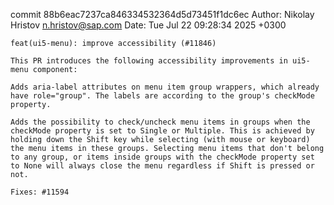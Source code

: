 commit 88b6eac7237ca846334532364d5d73451f1dc6ec
Author: Nikolay Hristov <n.hristov@sap.com>
Date:   Tue Jul 22 09:28:34 2025 +0300

    feat(ui5-menu): improve accessibility (#11846)
    
    This PR introduces the following accessibility improvements in ui5-menu component:
    
    Adds aria-label attributes on menu item group wrappers, which already have role="group". The labels are according to the group's checkMode property.
    
    Adds the possibility to check/uncheck menu items in groups when the checkMode property is set to Single or Multiple. This is achieved by holding down the Shift key while selecting (with mouse or keyboard) the menu items in these groups. Selecting menu items that don't belong to any group, or items inside groups with the checkMode property set to None will always close the menu regardless if Shift is pressed or not.
    
    Fixes: #11594
